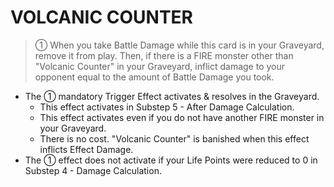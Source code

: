 
# VOLCANIC COUNTER  
> ① When you take Battle Damage while this card is in your Graveyard, remove it from play. Then, if there is a FIRE monster other than "Volcanic Counter" in your Graveyard, inflict damage to your opponent equal to the amount of Battle Damage you took.

*   The ① mandatory Trigger Effect activates & resolves in the Graveyard.
    *   This effect activates in Substep 5 - After Damage Calculation.
    *   This effect activates even if you do not have another FIRE monster in your Graveyard.
    *   There is no cost. "Volcanic Counter" is banished when this effect inflicts Effect Damage.
*   The ① effect does not activate if your Life Points were reduced to 0 in Substep 4 - Damage Calculation.

  